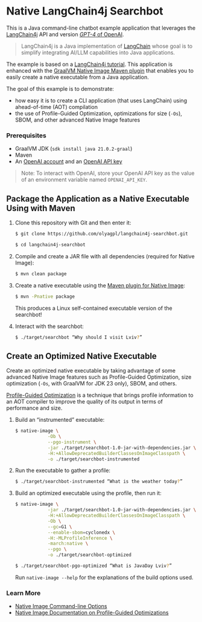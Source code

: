 # Native LangChain4j Searchbot

This is a Java command-line chatbot example application that leverages the [LangChain4j](https://github.com/langchain4j) API and version [_GPT-4_ of OpenAI](https://openai.com/index/gpt-4/). 

> LangChain4j is a Java implementation of [LangChain](https://www.langchain.com/) whose goal is to simplify integrating AI/LLM capabilities into Java applications.

The example is based on a [LangChain4j tutorial](https://github.com/langchain4j/langchain4j-examples/blob/main/open-ai-examples/src/main/java/OpenAiChatModelExamples.java).
This application is enhanced with the [GraalVM Native Image Maven plugin](https://graalvm.github.io/native-build-tools/latest/index.html) that enables you to easily create a native executable from a Java application.

The goal of this example is to demonstrate:
- how easy it is to create a CLI application (that uses LangChain) using ahead-of-time (AOT) compilation
- the use of Profile-Guided Optimization, optimizations for size (`-Os`), SBOM, and other advanced Native Image features

### Prerequisites
* GraalVM JDK (`sdk install java 21.0.2-graal`)
* Maven
* An [OpenAI account](https://platform.openai.com/signup) and an [OpenAI API key](https://platform.openai.com/account/api-keys)

> Note: To interact with OpenAI, store your OpenAI API key as the value of an environment variable named `OPENAI_API_KEY`.

## Package the Application as a Native Executable Using with Maven

1. Clone this repository with Git and then enter it:
    ```bash
    $ git clone https://github.com/olyagpl/langchain4j-searchbot.git
    ```
    ```bash
    $ cd langchain4j-searchbot
    ```

2. Compile and create a JAR file with all dependencies (required for Native Image):
    ```bash
    $ mvn clean package
    ```

3. Create a native executable using the [Maven plugin for Native Image](https://graalvm.github.io/native-build-tools/latest/maven-plugin.html): 
    ```bash
    $ mvn -Pnative package
    ``` 
    This produces a Linux self-contained executable version of the searchbot! 

4. Interact with the searchbot: 
    ```bash
    $ ./target/searchbot “Why should I visit Lviv?”
    ```

## Create an Optimized Native Executable

Create an optimized native executable by taking advantage of some advanced Native Image features such as Profile-Guided Optimization, size optimization (`-Os`, with GraalVM for JDK 23 only), SBOM, and others.

[Profile-Guided Optimization](https://www.graalvm.org/latest/reference-manual/native-image/optimizations-and-performance/PGO/) is a technique that brings profile information to an AOT compiler to improve the quality of its output in terms of performance and size.

1. Build an “instrumented” executable:
    ```bash
    $ native-image \
                -Ob \
                --pgo-instrument \
                -jar ./target/searchbot-1.0-jar-with-dependencies.jar \
                -H:+AllowDeprecatedBuilderClassesOnImageClasspath \
                -o ./target/searchbot-instrumented
    ```

2. Run the executable to gather a profile:
    ```bash
    $ ./target/searchbot-instrumented “What is the weather today?”
    ```
 
3. Build an optimized executable using the profile, then run it: 
    ```bash
    $ native-image \
                -jar ./target/searchbot-1.0-jar-with-dependencies.jar \
                -H:+AllowDeprecatedBuilderClassesOnImageClasspath \
                -Ob \
                --gc=G1 \
                --enable-sbom=cyclonedx \
                -H:-MLProfileInference \
                -march:native \
                --pgo \
                -o ./target/searchbot-optimized
    ```

    ```bash
    $ ./target/searchbot-pgo-optimized “What is JavaDay Lviv?”
    ```
    
    Run `native-image --help` for the explanations of the build options used. 

### Learn More

- [Native Image Command-line Options](https://www.graalvm.org/jdk23/reference-manual/native-image/overview/Options/)
- [Native Image Documentation on Profile-Guided Optimizations](https://www.graalvm.org/latest/reference-manual/native-image/optimizations-and-performance/PGO/)